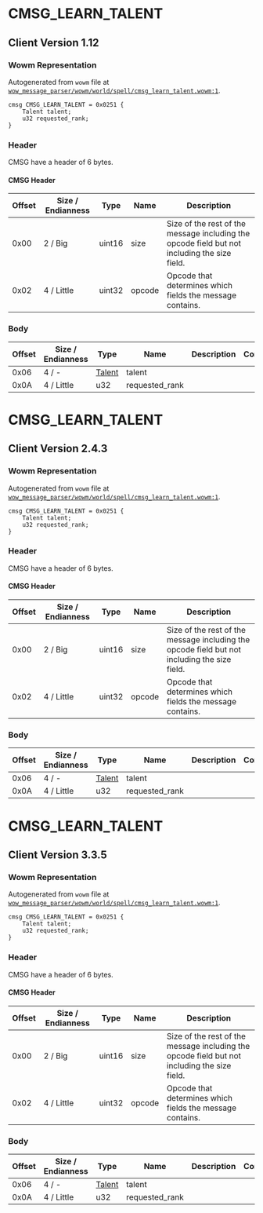 # CMSG_LEARN_TALENT

## Client Version 1.12

### Wowm Representation

Autogenerated from `wowm` file at [`wow_message_parser/wowm/world/spell/cmsg_learn_talent.wowm:1`](https://github.com/gtker/wow_messages/tree/main/wow_message_parser/wowm/world/spell/cmsg_learn_talent.wowm#L1).
```rust,ignore
cmsg CMSG_LEARN_TALENT = 0x0251 {
    Talent talent;
    u32 requested_rank;
}
```
### Header

CMSG have a header of 6 bytes.

#### CMSG Header

| Offset | Size / Endianness | Type   | Name   | Description |
| ------ | ----------------- | ------ | ------ | ----------- |
| 0x00   | 2 / Big           | uint16 | size   | Size of the rest of the message including the opcode field but not including the size field.|
| 0x02   | 4 / Little        | uint32 | opcode | Opcode that determines which fields the message contains.|

### Body

| Offset | Size / Endianness | Type | Name | Description | Comment |
| ------ | ----------------- | ---- | ---- | ----------- | ------- |
| 0x06 | 4 / - | [Talent](talent.md) | talent |  |  |
| 0x0A | 4 / Little | u32 | requested_rank |  |  |

# CMSG_LEARN_TALENT

## Client Version 2.4.3

### Wowm Representation

Autogenerated from `wowm` file at [`wow_message_parser/wowm/world/spell/cmsg_learn_talent.wowm:1`](https://github.com/gtker/wow_messages/tree/main/wow_message_parser/wowm/world/spell/cmsg_learn_talent.wowm#L1).
```rust,ignore
cmsg CMSG_LEARN_TALENT = 0x0251 {
    Talent talent;
    u32 requested_rank;
}
```
### Header

CMSG have a header of 6 bytes.

#### CMSG Header

| Offset | Size / Endianness | Type   | Name   | Description |
| ------ | ----------------- | ------ | ------ | ----------- |
| 0x00   | 2 / Big           | uint16 | size   | Size of the rest of the message including the opcode field but not including the size field.|
| 0x02   | 4 / Little        | uint32 | opcode | Opcode that determines which fields the message contains.|

### Body

| Offset | Size / Endianness | Type | Name | Description | Comment |
| ------ | ----------------- | ---- | ---- | ----------- | ------- |
| 0x06 | 4 / - | [Talent](talent.md) | talent |  |  |
| 0x0A | 4 / Little | u32 | requested_rank |  |  |

# CMSG_LEARN_TALENT

## Client Version 3.3.5

### Wowm Representation

Autogenerated from `wowm` file at [`wow_message_parser/wowm/world/spell/cmsg_learn_talent.wowm:1`](https://github.com/gtker/wow_messages/tree/main/wow_message_parser/wowm/world/spell/cmsg_learn_talent.wowm#L1).
```rust,ignore
cmsg CMSG_LEARN_TALENT = 0x0251 {
    Talent talent;
    u32 requested_rank;
}
```
### Header

CMSG have a header of 6 bytes.

#### CMSG Header

| Offset | Size / Endianness | Type   | Name   | Description |
| ------ | ----------------- | ------ | ------ | ----------- |
| 0x00   | 2 / Big           | uint16 | size   | Size of the rest of the message including the opcode field but not including the size field.|
| 0x02   | 4 / Little        | uint32 | opcode | Opcode that determines which fields the message contains.|

### Body

| Offset | Size / Endianness | Type | Name | Description | Comment |
| ------ | ----------------- | ---- | ---- | ----------- | ------- |
| 0x06 | 4 / - | [Talent](talent.md) | talent |  |  |
| 0x0A | 4 / Little | u32 | requested_rank |  |  |

